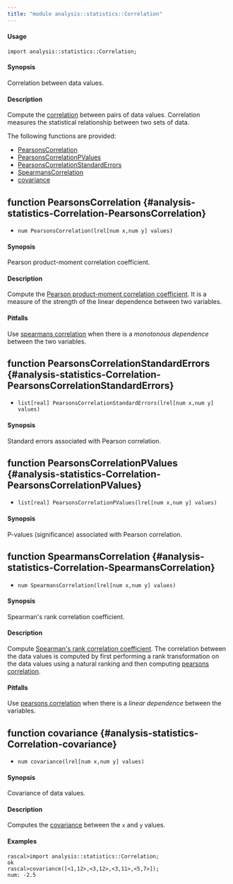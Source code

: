 ```yaml
---
title: "module analysis::statistics::Correlation"
---
```


#### Usage

`import analysis::statistics::Correlation;`


#### Synopsis

Correlation between data values.

#### Description

Compute the [correlation](http://en.wikipedia.org/wiki/Correlation) between pairs of data values.
Correlation measures the statistical relationship between two sets of data.

The following functions are provided:
* [PearsonsCorrelation](../../../Library/analysis/statistics/Correlation.md#analysis::statistics::Correlation-PearsonsCorrelation)
* [PearsonsCorrelationPValues](../../../Library/analysis/statistics/Correlation.md#analysis::statistics::Correlation-PearsonsCorrelationPValues)
* [PearsonsCorrelationStandardErrors](../../../Library/analysis/statistics/Correlation.md#analysis::statistics::Correlation-PearsonsCorrelationStandardErrors)
* [SpearmansCorrelation](../../../Library/analysis/statistics/Correlation.md#analysis::statistics::Correlation-SpearmansCorrelation)
* [covariance](../../../Library/analysis/statistics/Correlation.md#analysis::statistics::Correlation-covariance)


## function PearsonsCorrelation {#analysis-statistics-Correlation-PearsonsCorrelation}

* ``num PearsonsCorrelation(lrel[num x,num y] values)``


#### Synopsis

Pearson product-moment correlation coefficient.

#### Description

Compute the [Pearson product-moment correlation coefficient](http://en.wikipedia.org/wiki/Pearson_product-moment_correlation_coefficient).
It is a measure of the strength of the linear dependence between two variables.

#### Pitfalls

Use [spearmans correlation](../../../Library/analysis/statistics/Correlation.md#analysis::statistics::Correlation-SpearmansCorrelation) when there is a *monotonous dependence* between the two variables.

## function PearsonsCorrelationStandardErrors {#analysis-statistics-Correlation-PearsonsCorrelationStandardErrors}

* ``list[real] PearsonsCorrelationStandardErrors(lrel[num x,num y] values)``


#### Synopsis

Standard errors associated with Pearson correlation. 

## function PearsonsCorrelationPValues {#analysis-statistics-Correlation-PearsonsCorrelationPValues}

* ``list[real] PearsonsCorrelationPValues(lrel[num x,num y] values)``


#### Synopsis

P-values (significance) associated with Pearson correlation.

## function SpearmansCorrelation {#analysis-statistics-Correlation-SpearmansCorrelation}

* ``num SpearmansCorrelation(lrel[num x,num y] values)``


#### Synopsis

Spearman's rank correlation coefficient.

#### Description

Compute [Spearman's rank correlation coefficient](http://en.wikipedia.org/wiki/Spearman's_rank_correlation_coefficient).
The correlation between the data values is computed by first performing a rank transformation
on the data values using a natural ranking and then computing [pearsons correlation](../../../Library/analysis/statistics/Correlation.md#analysis::statistics::Correlation-PearsonsCorrelation).

#### Pitfalls

Use [pearsons correlation](../../../Library/analysis/statistics/Correlation.md#analysis::statistics::Correlation-PearsonsCorrelation) when there is a *linear dependence* between the variables.

## function covariance {#analysis-statistics-Correlation-covariance}

* ``num covariance(lrel[num x,num y] values)``


#### Synopsis

Covariance of data values.

#### Description

Computes the [covariance](http://en.wikipedia.org/wiki/Covariance) between the `x` and `y` values.

#### Examples


```rascal-shell 
rascal>import analysis::statistics::Correlation;
ok
rascal>covariance([<1,12>,<3,12>,<3,11>,<5,7>]);
num: -2.5
```

